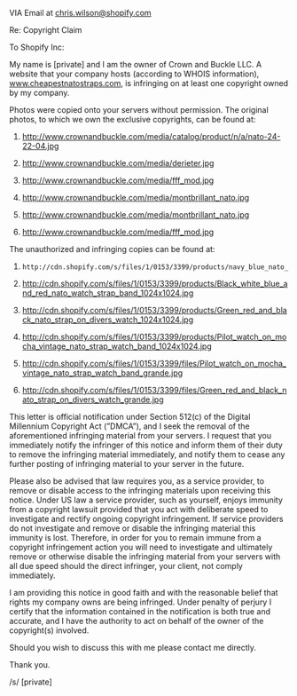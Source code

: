 VIA Email at chris.wilson@shopify.com

Re: Copyright Claim

To Shopify Inc:

My name is [private] and I am the owner of Crown and Buckle LLC.  A website that your company hosts (according to WHOIS information), www.cheapestnatostraps.com, is infringing on at least one copyright owned by my company.

Photos were copied onto your servers without permission. The original photos, to which we own the exclusive copyrights, can be found at:

1.	http://www.crownandbuckle.com/media/catalog/product/n/a/nato-24-22-04.jpg

2.	http://www.crownandbuckle.com/media/derieter.jpg

3.	http://www.crownandbuckle.com/media/fff_mod.jpg

4.	http://www.crownandbuckle.com/media/montbrillant_nato.jpg

5.	http://www.crownandbuckle.com/media/montbrillant_nato.jpg

6.	http://www.crownandbuckle.com/media/fff_mod.jpg

The unauthorized and infringing copies can be found at:

1.     http://cdn.shopify.com/s/files/1/0153/3399/products/navy_blue_nato_strap_band_on_breitling_pilot_watch_1024x1024.jpg

2.  http://cdn.shopify.com/s/files/1/0153/3399/products/Black_white_blue_and_red_nato_watch_strap_band_1024x1024.jpg

3.  http://cdn.shopify.com/s/files/1/0153/3399/products/Green_red_and_black_nato_strap_on_divers_watch_1024x1024.jpg

4.  http://cdn.shopify.com/s/files/1/0153/3399/products/Pilot_watch_on_mocha_vintage_nato_strap_watch_band_1024x1024.jpg

5.  http://cdn.shopify.com/s/files/1/0153/3399/files/Pilot_watch_on_mocha_vintage_nato_strap_watch_band_grande.jpg

6. http://cdn.shopify.com/s/files/1/0153/3399/files/Green_red_and_black_nato_strap_on_divers_watch_grande.jpg

This letter is official notification under Section 512(c) of the Digital Millennium Copyright Act (”DMCA”), and I seek the removal of the aforementioned infringing material from your servers. I request that you immediately notify the infringer of this notice and inform them of their duty to remove the infringing material immediately, and notify them to cease any further posting of infringing material to your server in the future.

Please also be advised that law requires you, as a service provider, to remove or disable access to the infringing materials upon receiving this notice. Under US law a service provider, such as yourself, enjoys immunity from a copyright lawsuit provided that you act with deliberate speed to investigate and rectify ongoing copyright infringement. If service providers do not investigate and remove or disable the infringing material this immunity is lost. Therefore, in order for you to remain immune from a copyright infringement action you will need to investigate and ultimately remove or otherwise disable the infringing material from your servers with all due speed should the direct infringer, your client, not comply immediately.

I am providing this notice in good faith and with the reasonable belief that rights my company owns are being infringed. Under penalty of perjury I certify that the information contained in the notification is both true and accurate, and I have the authority to act on behalf of the owner of the copyright(s) involved.

Should you wish to discuss this with me please contact me directly.

Thank you.

/s/ [private]

